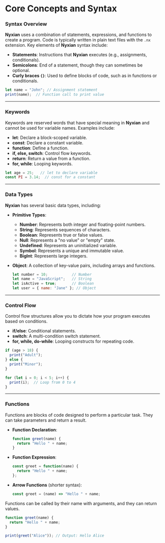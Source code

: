 # Core Concepts and Syntax

### Syntax Overview

**Nyxian** uses a combination of statements, expressions, and functions to create a program. Code is typically written in plain text files with the `.nx` extension. Key elements of **Nyxian** syntax include:

- **Statements**: Instructions that **Nyxian** executes (e.g., assignments, conditionals).
- **Semicolons**: End of a statement, though they can sometimes be optional.
- **Curly braces `{}`**: Used to define blocks of code, such as in functions or conditionals.

``````js
let name = "John"; // Assignment statement
print(name);  // Function call to print value
``````

***

### Keywords

Keywords are reserved words that have special meaning in **Nyxian** and cannot be used for variable names. Examples include:

- **let**: Declare a block-scoped variable.
- **const**: Declare a constant variable.
- **function**: Define a function.
- **if, else, switch**: Control flow keywords.
- **return**: Return a value from a function.
- **for, while**: Looping keywords.

```js
let age = 25;   // let to declare variable
const PI = 3.14;  // const for a constant
```

***

### Data Types

**Nyxian** has several basic data types, including:

- **Primitive Types**:

  - **Number**: Represents both integer and floating-point numbers.
  - **String**: Represents sequences of characters.
  - **Boolean**: Represents true or false values.
  - **Null**: Represents a "no value" or "empty" state.
  - **Undefined**: Represents an uninitialized variable.
  - **Symbol**: Represents a unique and immutable value.
  - **BigInt**: Represents large integers.

- **Object**: A collection of key-value pairs, including arrays and functions.

  ```js
  let number = 10;           // Number
  let name = "JavaScript";   // String
  let isActive = true;       // Boolean
  let user = { name: "Jane" }; // Object
  ```

***

### Control Flow

Control flow structures allow you to dictate how your program executes based on conditions.

- **if/else**: Conditional statements.
- **switch**: A multi-condition switch statement.
- **for, while, do-while**: Looping constructs for repeating code.

```js
if (age > 18) {
  print("Adult");
} else {
  print("Minor");
}

for (let i = 0; i < 5; i++) {
  print(i);  // Loop from 0 to 4
}
```

***

### Functions

Functions are blocks of code designed to perform a particular task. They can take parameters and return a result.

- **Function Declaration**:

  ```js
  function greet(name) {
    return "Hello " + name;
  }
  ```

- **Function Expression**:

  ```js
  const greet = function(name) {
    return "Hello " + name;
  };
  ```

- **Arrow Functions** (shorter syntax):

  ```js
  const greet = (name) => "Hello " + name;
  ```

Functions can be called by their name with arguments, and they can return values.

``````js
function greet(name) {
  return "Hello " + name;
}

print(greet("Alice")); // Output: Hello Alice
``````
